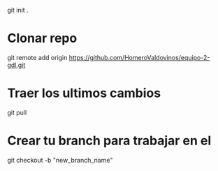 git init .

# Clonar repo
git remote add origin https://github.com/HomeroValdovinos/equipo-2-gdl.git

# Traer los ultimos cambios
git pull

# Crear tu branch para trabajar en el
git checkout -b "new_branch_name"
